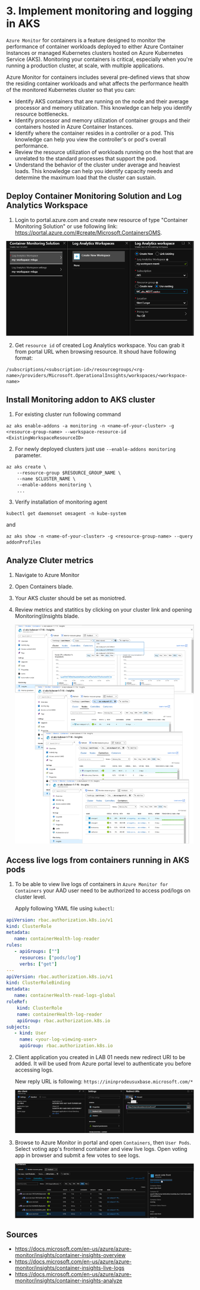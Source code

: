 # 3. Implement monitoring and logging in AKS

`Azure Monitor` for containers is a feature designed to monitor the performance of container workloads deployed to either Azure Container Instances or managed Kubernetes clusters hosted on Azure Kubernetes Service (AKS). Monitoring your containers is critical, especially when you're running a production cluster, at scale, with multiple applications.

Azure Monitor for containers includes several pre-defined views that show the residing container workloads and what affects the performance health of the monitored Kubernetes cluster so that you can:
- Identify AKS containers that are running on the node and their average processor and memory utilization. This knowledge can help you identify resource bottlenecks.
- Identify processor and memory utilization of container groups and their containers hosted in Azure Container Instances. 
- Identify where the container resides in a controller or a pod. This knowledge can help you view the controller's or pod's overall performance.
- Review the resource utilization of workloads running on the host that are unrelated to the standard processes that support the pod.
- Understand the behavior of the cluster under average and heaviest loads. This knowledge can help you identify capacity needs and determine the maximum load that the cluster can sustain.

## Deploy Container Monitoring Solution and Log Analytics Workspace

1. Login to portal.azure.com and create new resource of type "Container Monitoring Solution" or use following link: https://portal.azure.com/#create/Microsoft.ContainersOMS.
   
![Log Analytics workspace](img/Log-Analytics-workspace.png) 

2. Get `resource id` of created Log Analytics workspace. You can grab it from portal URL when browsing resource. It shoud have following format:
   
```
/subscriptions/<subscription-id>/resourcegroups/<rg-name>/providers/Microsoft.OperationalInsights/workspaces/<workspace-name>
```

## Install Monitoring addon to AKS cluster

1. For existing cluster run following command

```shell
az aks enable-addons -a monitoring -n <name-of-your-cluster> -g <resource-group-name> --workspace-resource-id <ExistingWorkspaceResourceID>
```

2. For newly deployed clusters just use `--enable-addons monitoring` parameter.

```shell
az aks create \
    --resource-group $RESOURCE_GROUP_NAME \
    --name $CLUSTER_NAME \
    --enable-addons monitoring \
    ...
```

3. Verify installation of monitoring agent

```shell
kubectl get daemonset omsagent -n kube-system
```
and

```shell
az aks show -n <name-of-your-cluster> -g <resource-group-name> --query addonProfiles
```

## Analyze Cluter metrics

1. Navigate to Azure Monitor
2. Open Containers blade.
3. Your AKS cluster should be set as moniotred. 
4. Review metrics and statitics by clicking on your cluster link and opening Monitoring\Insights blade.
   
   ![Insights](img/add-filter-option-01.png)

## Access live logs from containers running in AKS pods

1. To be able to view live logs of containers in `Azure Monitor for Containers` your AAD user need to be authorized to access pod/logs on cluster level. 

    Apply following YAML file using `kubectl`:

```yaml
apiVersion: rbac.authorization.k8s.io/v1 
kind: ClusterRole 
metadata: 
   name: containerHealth-log-reader 
rules: 
   - apiGroups: [""] 
     resources: ["pods/log"] 
     verbs: ["get"] 
--- 
apiVersion: rbac.authorization.k8s.io/v1 
kind: ClusterRoleBinding 
metadata: 
   name: containerHealth-read-logs-global 
roleRef: 
    kind: ClusterRole 
    name: containerHealth-log-reader 
    apiGroup: rbac.authorization.k8s.io 
subjects: 
   - kind: User 
     name: <your-log-viewing-user> 
     apiGroup: rbac.authorization.k8s.io
```

2. Client application you created in LAB 01 needs new redirect URI to be added. It will be used from Azure portal level to authenticate you before accessing logs. 

    New reply URL is following: `https://ininprodeusuxbase.microsoft.com/*`

    ![Redirect URIs](img/Redirect-URIs.png)

3. Browse to Azure Monitor in portal and open `Containers`, then `User Pods`. Select voting app's frontend container and view live logs. Open voting app in browser and submit a few votes to see logs.
   
    ![Logs](img/LiveLogs.png)

## Sources
- https://docs.microsoft.com/en-us/azure/azure-monitor/insights/container-insights-overview
- https://docs.microsoft.com/en-us/azure/azure-monitor/insights/container-insights-live-logs
- https://docs.microsoft.com/en-us/azure/azure-monitor/insights/container-insights-analyze
